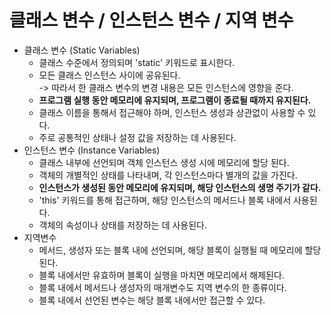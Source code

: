# 클래스 변수 / 인스턴스 변수 / 지역 변수

* 클래스 변수 (Static Variables)
  * 클래스 수준에서 정의되며 'static' 키워드로 표시한다.
  * 모든 클래스 인스턴스 사이에 공유된다. \
    \-> 따라서 한 클래스 변수의 변경 내용은 모든 인스턴스에 영향을 준다.&#x20;
  * **프로그램 실행 동안 메모리에 유지되며, 프로그램이 종료될 때까지 유지된다.**&#x20;
  * 클래스 이름을 통해서 접근해야 하며, 인스턴스 생성과 상관없이 사용할 수 있다.&#x20;
  * 주로 공통적인 상태나 설정 값을 저장하는 데 사용된다.&#x20;
* 인스턴스 변수 (Instance Variables)
  * 클래스 내부에 선언되며 객체 인스턴스 생성 시에 메모리에 할당 된다.&#x20;
  * 객체의 개별적인 상태를 나타내며, 각 인스턴스마다 별개의 값을 가진다.&#x20;
  * **인스턴스가 생성된 동안 메모리에 유지되며, 해당 인스턴스의 생명 주기가 같다.**
  * 'this' 키워드를 통해 접근하며, 해당 인스턴스의 메서드나 블록 내에서 사용된다.&#x20;
  * 객체의 속성이나 상태를 저장하는 데 사용된다.&#x20;
* 지역변수&#x20;
  * 메서드, 생성자 또는 블록 내에 선언되며, 해당 블록이 실행될 때 메모리에 할당된다.
  * 블록 내에서만 유효하며 블록이 실행을 마치면 메모리에서 해제된다.&#x20;
  * 블록 내에서 메서드나 생성자의 매개변수도 지역 변수의 한 종류이다.&#x20;
  * 블록 내에서 선언된 변수는 해당 블록 내에서만 접근할 수 있다.&#x20;
